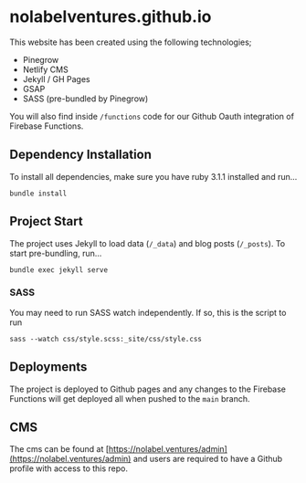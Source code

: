 # nolabelventures.github.io

This website has been created using the following technologies;

- Pinegrow
- Netlify CMS
- Jekyll / GH Pages
- GSAP
- SASS (pre-bundled by Pinegrow)

You will also find inside `/functions` code for our Github Oauth integration of Firebase Functions.

## Dependency Installation

To install all dependencies, make sure you have ruby 3.1.1 installed and run...

```
bundle install
```


## Project Start

The project uses Jekyll to load data (`/_data`) and blog posts (`/_posts`). To start pre-bundling, run...

```
bundle exec jekyll serve
```


### SASS

You may need to run SASS watch independently. If so, this is the script to run

```
sass --watch css/style.scss:_site/css/style.css
```

## Deployments

The project is deployed to Github pages and any changes to the Firebase Functions will get deployed all when pushed to the `main` branch.

## CMS

The cms can be found at [https://nolabel.ventures/admin](https://nolabel.ventures/admin) and users are required to have a Github profile with access to this repo.
